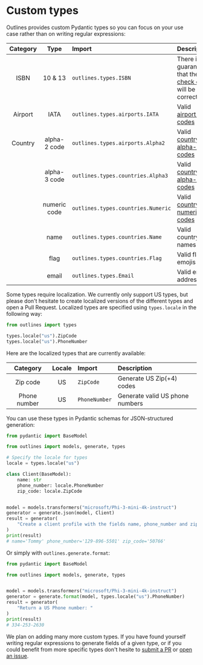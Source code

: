 # Custom types

Outlines provides custom Pydantic types so you can focus on your use case rather than on writing regular expressions:

| Category | Type | Import | Description |
|:--------:|:----:|:-------|:------------|
| ISBN | 10 & 13 | `outlines.types.ISBN` | There is no guarantee that the [check digit][wiki-isbn] will be correct |
| Airport | IATA | `outlines.types.airports.IATA` | Valid [airport IATA codes][wiki-airport-iata] |
| Country | alpha-2 code | `outlines.types.airports.Alpha2` | Valid [country alpha-2 codes][wiki-country-alpha-2] |
|  | alpha-3 code | `outlines.types.countries.Alpha3` | Valid [country alpha-3 codes][wiki-country-alpha-3] |
|  | numeric code | `outlines.types.countries.Numeric` | Valid [country numeric codes][wiki-country-numeric] |
|  | name | `outlines.types.countries.Name` | Valid country names |
|  | flag | `outlines.types.countries.Flag` | Valid flag emojis |
| | email | `outlines.types.Email` | Valid email address |

Some types require localization. We currently only support US types, but please don't hesitate to create localized versions of the different types and open a Pull Request. Localized types are specified using `types.locale` in the following way:

```python
from outlines import types

types.locale("us").ZipCode
types.locale("us").PhoneNumber
```

Here are the localized types that are currently available:

| Category | Locale | Import | Description |
|:--------:|:----:|:-------|:------------|
| Zip code | US | `ZipCode` | Generate US Zip(+4) codes |
| Phone number  | US | `PhoneNumber` | Generate valid US phone numbers |

You can use these types in Pydantic schemas for JSON-structured generation:

```python
from pydantic import BaseModel

from outlines import models, generate, types

# Specify the locale for types
locale = types.locale("us")

class Client(BaseModel):
    name: str
    phone_number: locale.PhoneNumber
    zip_code: locale.ZipCode


model = models.transformers("microsoft/Phi-3-mini-4k-instruct")
generator = generate.json(model, Client)
result = generator(
    "Create a client profile with the fields name, phone_number and zip_code"
)
print(result)
# name='Tommy' phone_number='129-896-5501' zip_code='50766'
```

Or simply with `outlines.generate.format`:

```python
from pydantic import BaseModel

from outlines import models, generate, types


model = models.transformers("microsoft/Phi-3-mini-4k-instruct")
generator = generate.format(model, types.locale("us").PhoneNumber)
result = generator(
    "Return a US Phone number: "
)
print(result)
# 334-253-2630
```

We plan on adding many more custom types. If you have found yourself writing regular expressions to generate fields of a given type, or if you could benefit from more specific types don't hesite to [submit a PR](https://github.com/dottxt-ai/outlines/pulls) or [open an issue](https://github.com/dottxt-ai/outlines/issues/new/choose).

[wiki-isbn]: https://en.wikipedia.org/wiki/ISBN#Check_digits
[wiki-airport-iata]: https://en.wikipedia.org/wiki/IATA_airport_code
[wiki-country-alpha-2]: https://en.wikipedia.org/wiki/ISO_3166-1_alpha-2
[wiki-country-alpha-3]: https://en.wikipedia.org/wiki/ISO_3166-1_alpha-3
[wiki-country-numeric]: https://en.wikipedia.org/wiki/ISO_3166-1_numeric

